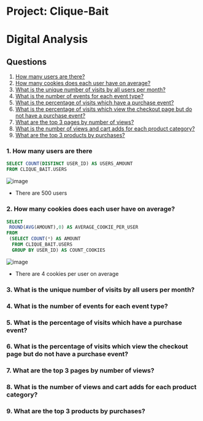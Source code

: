 # Project: Clique-Bait

# Digital Analysis

## Questions

  1. [How many users are there?](#1-how-many-users-are-there)
  2. [How many cookies does each user have on average?](#2-how-many-cookies-does-each-user-have-on-average)
  3. [What is the unique number of visits by all users per month?](#3-what-is-the-unique-number-of-visits-by-all-users-per-month)
  4. [What is the number of events for each event type?](#4-what-is-the-number-of-events-for-each-event-type)
  5. [What is the percentage of visits which have a purchase event?](#5-what-is-the-percentage-of-visits-which-have-a-purchase-event)
  6. [What is the percentage of visits which view the checkout page but do not have a purchase event?](#6-what-is-the-percentage-of-visits-which-view-the-checkout-page-but-do-not-have-a-purchase-event)
  7. [What are the top 3 pages by number of views?](#7-what-are-the-top-3-pages-by-number-of-views)
  8. [What is the number of views and cart adds for each product category?](#8-what-is-the-number-of-views-and-cart-adds-for-each-product-category)
  9. [What are the top 3 products by purchases?](#9-what-are-the-top-3-products-by-purchases)

### 1. How many users are there

````sql
SELECT COUNT(DISTINCT USER_ID) AS USERS_AMOUNT
FROM CLIQUE_BAIT.USERS
````

![image](https://user-images.githubusercontent.com/35038779/217037618-b3136582-8402-4ea0-86dd-e7cccfd840a3.png)

* There are 500 users

### 2. How many cookies does each user have on average?

````sql
SELECT 
 ROUND(AVG(AMOUNT),0) AS AVERAGE_COOKIE_PER_USER
FROM
 (SELECT COUNT(*) AS AMOUNT
  FROM CLIQUE_BAIT.USERS
  GROUP BY USER_ID) AS COUNT_COOKIES
````

![image](https://user-images.githubusercontent.com/35038779/217040456-6adaf38f-f61a-482c-9065-e4900ba5b89d.png)

* There are 4 cookies per user on average



### 3. What is the unique number of visits by all users per month?


### 4. What is the number of events for each event type?


### 5. What is the percentage of visits which have a purchase event?


### 6. What is the percentage of visits which view the checkout page but do not have a purchase event?


### 7. What are the top 3 pages by number of views?


### 8. What is the number of views and cart adds for each product category?


### 9. What are the top 3 products by purchases?
